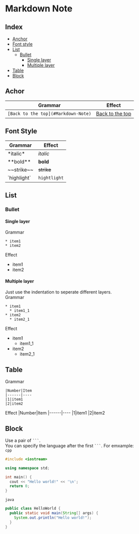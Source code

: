 # Markdown Note

## Index
* [Anchor](#Anchor)
* [Font style](#Font-Style)
* [List](#List)
  * [Bullet](#Bullet)
    * [Single layer](#Single-layer)
    * [Multiple layer](#Multiple-layer)
* [Table](#Table)
* [Block](#Block)

## Achor
|Grammar|Effect
|-------|------
|`[Back to the top](#Markdown-Note)`|[Back to the top](#Markdown-Note)

## Font Style
|Grammar|Effect
|-------|------
|\*italic\*|*italic*
|\*\*bold\*\*|**bold**
|\~\~strike\~\~|~~strike~~
|\`highlight\`|`hightlight`

## List
### Bullet
#### Single layer
Grammar
```
* item1
* item2
```
Effect
* item1
* item2
#### Multiple layer
Just use the indentation to seperate different layers. <br>
Grammar
```
* item1
  * item1_1
* item2
  * item2_1
```
Effect
* item1
  * item1_1
* item2
  * item2_1

## Table
Grammar
```
|Number|Item
|------|----
|1|item1
|2|item2
```
Effect
|Number|Item
|------|----
|1|item1
|2|item2

## Block
Use a pair of ` ``` `. <br>
You can specify the language after the first ` ``` `. For emxample: <br>
`cpp`
```cpp
#include <iostream>

using namespace std;

int main() {
  cout << "Hello world!" << '\n';
  return 0;
}
```
`java`
``` java
public class HelloWorld {
  public static void main(String[] args) {
    System.out.println("Hello world!");
  }
}
```